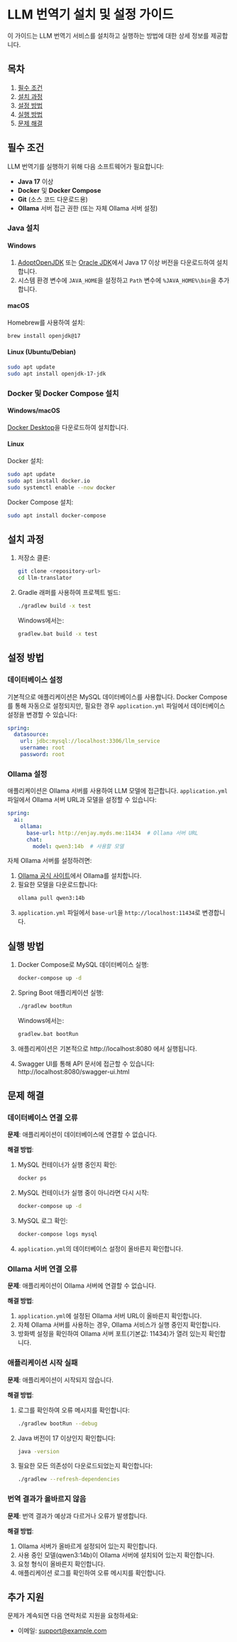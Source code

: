 # LLM 번역기 설치 및 설정 가이드

이 가이드는 LLM 번역기 서비스를 설치하고 실행하는 방법에 대한 상세 정보를 제공합니다.

## 목차

1. [필수 조건](#필수-조건)
2. [설치 과정](#설치-과정)
3. [설정 방법](#설정-방법)
4. [실행 방법](#실행-방법)
5. [문제 해결](#문제-해결)

## 필수 조건

LLM 번역기를 실행하기 위해 다음 소프트웨어가 필요합니다:

- **Java 17** 이상
- **Docker** 및 **Docker Compose**
- **Git** (소스 코드 다운로드용)
- **Ollama** 서버 접근 권한 (또는 자체 Ollama 서버 설정)

### Java 설치

#### Windows
1. [AdoptOpenJDK](https://adoptopenjdk.net/) 또는 [Oracle JDK](https://www.oracle.com/java/technologies/javase-downloads.html)에서 Java 17 이상 버전을 다운로드하여 설치합니다.
2. 시스템 환경 변수에 `JAVA_HOME`을 설정하고 `Path` 변수에 `%JAVA_HOME%\bin`을 추가합니다.

#### macOS
Homebrew를 사용하여 설치:
```bash
brew install openjdk@17
```

#### Linux (Ubuntu/Debian)
```bash
sudo apt update
sudo apt install openjdk-17-jdk
```

### Docker 및 Docker Compose 설치

#### Windows/macOS
[Docker Desktop](https://www.docker.com/products/docker-desktop)을 다운로드하여 설치합니다.

#### Linux
Docker 설치:
```bash
sudo apt update
sudo apt install docker.io
sudo systemctl enable --now docker
```

Docker Compose 설치:
```bash
sudo apt install docker-compose
```

## 설치 과정

1. 저장소 클론:
   ```bash
   git clone <repository-url>
   cd llm-translator
   ```

2. Gradle 래퍼를 사용하여 프로젝트 빌드:
   ```bash
   ./gradlew build -x test
   ```
   
   Windows에서는:
   ```bash
   gradlew.bat build -x test
   ```

## 설정 방법

### 데이터베이스 설정

기본적으로 애플리케이션은 MySQL 데이터베이스를 사용합니다. Docker Compose를 통해 자동으로 설정되지만, 필요한 경우 `application.yml` 파일에서 데이터베이스 설정을 변경할 수 있습니다:

```yaml
spring:
  datasource:
    url: jdbc:mysql://localhost:3306/llm_service
    username: root
    password: root
```

### Ollama 설정

애플리케이션은 Ollama 서버를 사용하여 LLM 모델에 접근합니다. `application.yml` 파일에서 Ollama 서버 URL과 모델을 설정할 수 있습니다:

```yaml
spring:
  ai:
    ollama:
      base-url: http://enjay.myds.me:11434  # Ollama 서버 URL
      chat:
        model: qwen3:14b  # 사용할 모델
```

자체 Ollama 서버를 설정하려면:

1. [Ollama 공식 사이트](https://ollama.ai/)에서 Ollama를 설치합니다.
2. 필요한 모델을 다운로드합니다:
   ```bash
   ollama pull qwen3:14b
   ```
3. `application.yml` 파일에서 `base-url`을 `http://localhost:11434`로 변경합니다.

## 실행 방법

1. Docker Compose로 MySQL 데이터베이스 실행:
   ```bash
   docker-compose up -d
   ```

2. Spring Boot 애플리케이션 실행:
   ```bash
   ./gradlew bootRun
   ```
   
   Windows에서는:
   ```bash
   gradlew.bat bootRun
   ```

3. 애플리케이션은 기본적으로 http://localhost:8080 에서 실행됩니다.

4. Swagger UI를 통해 API 문서에 접근할 수 있습니다:
   http://localhost:8080/swagger-ui.html

## 문제 해결

### 데이터베이스 연결 오류

**문제**: 애플리케이션이 데이터베이스에 연결할 수 없습니다.

**해결 방법**:
1. MySQL 컨테이너가 실행 중인지 확인:
   ```bash
   docker ps
   ```

2. MySQL 컨테이너가 실행 중이 아니라면 다시 시작:
   ```bash
   docker-compose up -d
   ```

3. MySQL 로그 확인:
   ```bash
   docker-compose logs mysql
   ```

4. `application.yml`의 데이터베이스 설정이 올바른지 확인합니다.

### Ollama 서버 연결 오류

**문제**: 애플리케이션이 Ollama 서버에 연결할 수 없습니다.

**해결 방법**:
1. `application.yml`에 설정된 Ollama 서버 URL이 올바른지 확인합니다.
2. 자체 Ollama 서버를 사용하는 경우, Ollama 서비스가 실행 중인지 확인합니다.
3. 방화벽 설정을 확인하여 Ollama 서버 포트(기본값: 11434)가 열려 있는지 확인합니다.

### 애플리케이션 시작 실패

**문제**: 애플리케이션이 시작되지 않습니다.

**해결 방법**:
1. 로그를 확인하여 오류 메시지를 확인합니다:
   ```bash
   ./gradlew bootRun --debug
   ```

2. Java 버전이 17 이상인지 확인합니다:
   ```bash
   java -version
   ```

3. 필요한 모든 의존성이 다운로드되었는지 확인합니다:
   ```bash
   ./gradlew --refresh-dependencies
   ```

### 번역 결과가 올바르지 않음

**문제**: 번역 결과가 예상과 다르거나 오류가 발생합니다.

**해결 방법**:
1. Ollama 서버가 올바르게 설정되어 있는지 확인합니다.
2. 사용 중인 모델(qwen3:14b)이 Ollama 서버에 설치되어 있는지 확인합니다.
3. 요청 형식이 올바른지 확인합니다.
4. 애플리케이션 로그를 확인하여 오류 메시지를 확인합니다.

## 추가 지원

문제가 계속되면 다음 연락처로 지원을 요청하세요:
- 이메일: support@example.com